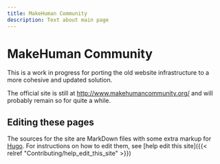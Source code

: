 ```yaml
---
title: MakeHuman Community
description: Text about main page
---
```


# MakeHuman Community

This is a work in progress for porting the old website infrastructure to a more cohesive and updated solution.

The official site is still at http://www.makehumancommunity.org/ and will probably remain so for quite a while.

## Editing these pages

The sources for the site are MarkDown files with some extra markup for [Hugo](https://gohugo.io/). For
instructions on how to edit them, see [help edit this site]({{< relref "Contributing/help_edit_this_site" >}})
